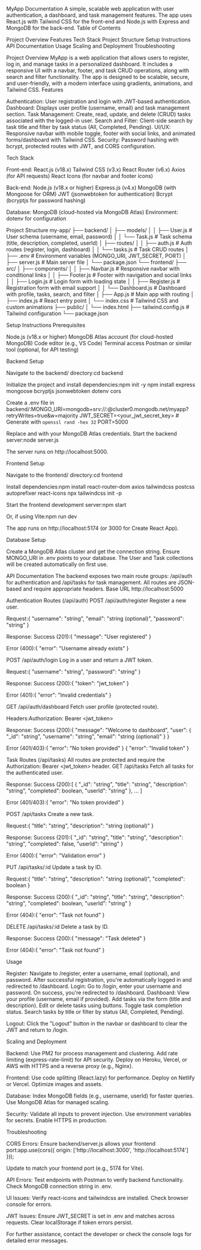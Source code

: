 MyApp Documentation
A simple, scalable web application with user authentication, a dashboard, and task management features. The app uses React.js with Tailwind CSS for the front-end and Node.js with Express and MongoDB for the back-end.
Table of Contents

Project Overview
Features
Tech Stack
Project Structure
Setup Instructions
API Documentation
Usage
Scaling and Deployment
Troubleshooting

Project Overview
MyApp is a web application that allows users to register, log in, and manage tasks in a personalized dashboard. It includes a responsive UI with a navbar, footer, and task CRUD operations, along with search and filter functionality. The app is designed to be scalable, secure, and user-friendly, with a modern interface using gradients, animations, and Tailwind CSS.
Features

Authentication: User registration and login with JWT-based authentication.
Dashboard: Displays user profile (username, email) and task management section.
Task Management: Create, read, update, and delete (CRUD) tasks associated with the logged-in user.
Search and Filter: Client-side search by task title and filter by task status (All, Completed, Pending).
UI/UX: Responsive navbar with mobile toggle, footer with social links, and animated forms/dashboard with Tailwind CSS.
Security: Password hashing with bcrypt, protected routes with JWT, and CORS configuration.

Tech Stack

Front-end:
React.js (v18.x)
Tailwind CSS (v3.x)
React Router (v6.x)
Axios (for API requests)
React Icons (for navbar and footer icons)

Back-end:
Node.js (v18.x or higher)
Express.js (v4.x)
MongoDB (with Mongoose for ORM)
JWT (jsonwebtoken for authentication)
Bcrypt (bcryptjs for password hashing)

Database: MongoDB (cloud-hosted via MongoDB Atlas)
Environment: dotenv for configuration

Project Structure
my-app/
├── backend/
│ ├── models/
│ │ ├── User.js # User schema (username, email, password)
│ │ └── Task.js # Task schema (title, description, completed, userId)
│ ├── routes/
│ │ ├── auth.js # Auth routes (register, login, dashboard)
│ │ └── tasks.js # Task CRUD routes
│ ├── .env # Environment variables (MONGO_URI, JWT_SECRET, PORT)
│ ├── server.js # Main server file
│ └── package.json
└── frontend/
├── src/
│ ├── components/
│ │ ├── Navbar.js # Responsive navbar with conditional links
│ │ ├── Footer.js # Footer with navigation and social links
│ │ ├── Login.js # Login form with loading state
│ │ ├── Register.js # Registration form with email support
│ │ └── Dashboard.js # Dashboard with profile, tasks, search, and filter
│ ├── App.js # Main app with routing
│ ├── index.js # React entry point
│ └── index.css # Tailwind CSS and custom animations
├── public/
│ └── index.html
├── tailwind.config.js # Tailwind configuration
└── package.json

Setup Instructions
Prerequisites

Node.js (v18.x or higher)
MongoDB Atlas account (for cloud-hosted MongoDB)
Code editor (e.g., VS Code)
Terminal access
Postman or similar tool (optional, for API testing)

Backend Setup

Navigate to the backend/ directory:cd backend

Initialize the project and install dependencies:npm init -y
npm install express mongoose bcryptjs jsonwebtoken dotenv cors

Create a .env file in backend/:MONGO_URI=mongodb+srv://<your-username>:<password>@cluster0.mongodb.net/myapp?retryWrites=true&w=majority
JWT_SECRET=<your_jwt_secret_key> # Generate with `openssl rand -hex 32`
PORT=5000

Replace <your-username> and <password> with your MongoDB Atlas credentials.
Start the backend server:node server.js

The server runs on http://localhost:5000.

Frontend Setup

Navigate to the frontend/ directory:cd frontend

Install dependencies:npm install react-router-dom axios tailwindcss postcss autoprefixer react-icons
npx tailwindcss init -p

Start the frontend development server:npm start

Or, if using Vite:npm run dev

The app runs on http://localhost:5174 (or 3000 for Create React App).

Database Setup

Create a MongoDB Atlas cluster and get the connection string.
Ensure MONGO_URI in .env points to your database.
The User and Task collections will be created automatically on first use.

API Documentation
The backend exposes two main route groups: /api/auth for authentication and /api/tasks for task management. All routes are JSON-based and require appropriate headers.
Base URL
http://localhost:5000

Authentication Routes (/api/auth)
POST /api/auth/register
Register a new user.

Request:{
"username": "string",
"email": "string (optional)",
"password": "string"
}

Response:
Success (201):{ "message": "User registered" }

Error (400):{ "error": "Username already exists" }

POST /api/auth/login
Log in a user and return a JWT token.

Request:{
"username": "string",
"password": "string"
}

Response:
Success (200):{ "token": "jwt_token" }

Error (401):{ "error": "Invalid credentials" }

GET /api/auth/dashboard
Fetch user profile (protected route).

Headers:Authorization: Bearer <jwt_token>

Response:
Success (200):{
"message": "Welcome to dashboard",
"user": {
"\_id": "string",
"username": "string",
"email": "string (optional)"
}
}

Error (401/403):{ "error": "No token provided" }
{ "error": "Invalid token" }

Task Routes (/api/tasks)
All routes are protected and require the Authorization: Bearer <jwt_token> header.
GET /api/tasks
Fetch all tasks for the authenticated user.

Response:
Success (200):[
{
"_id": "string",
"title": "string",
"description": "string",
"completed": boolean,
"userId": "string"
},
...
]

Error (401/403):{ "error": "No token provided" }

POST /api/tasks
Create a new task.

Request:{
"title": "string",
"description": "string (optional)"
}

Response:
Success (201):{
"\_id": "string",
"title": "string",
"description": "string",
"completed": false,
"userId": "string"
}

Error (400):{ "error": "Validation error" }

PUT /api/tasks/:id
Update a task by ID.

Request:{
"title": "string",
"description": "string (optional)",
"completed": boolean
}

Response:
Success (200):{
"\_id": "string",
"title": "string",
"description": "string",
"completed": boolean,
"userId": "string"
}

Error (404):{ "error": "Task not found" }

DELETE /api/tasks/:id
Delete a task by ID.

Response:
Success (200):{ "message": "Task deleted" }

Error (404):{ "error": "Task not found" }

Usage

Register: Navigate to /register, enter a username, email (optional), and password. After successful registration, you're automatically logged in and redirected to /dashboard.
Login: Go to /login, enter your username and password. On success, you're redirected to /dashboard.
Dashboard:
View your profile (username, email if provided).
Add tasks via the form (title and description).
Edit or delete tasks using buttons.
Toggle task completion status.
Search tasks by title or filter by status (All, Completed, Pending).

Logout: Click the "Logout" button in the navbar or dashboard to clear the JWT and return to /login.

Scaling and Deployment

Backend:
Use PM2 for process management and clustering.
Add rate limiting (express-rate-limit) for API security.
Deploy on Heroku, Vercel, or AWS with HTTPS and a reverse proxy (e.g., Nginx).

Frontend:
Use code splitting (React.lazy) for performance.
Deploy on Netlify or Vercel.
Optimize images and assets.

Database:
Index MongoDB fields (e.g., username, userId) for faster queries.
Use MongoDB Atlas for managed scaling.

Security:
Validate all inputs to prevent injection.
Use environment variables for secrets.
Enable HTTPS in production.

Troubleshooting

CORS Errors:
Ensure backend/server.js allows your frontend port:app.use(cors({ origin: ['http://localhost:3000', 'http://localhost:5174'] }));

Update to match your frontend port (e.g., 5174 for Vite).

API Errors:
Test endpoints with Postman to verify backend functionality.
Check MongoDB connection string in .env.

UI Issues:
Verify react-icons and tailwindcss are installed.
Check browser console for errors.

JWT Issues:
Ensure JWT_SECRET is set in .env and matches across requests.
Clear localStorage if token errors persist.

For further assistance, contact the developer or check the console logs for detailed error messages.
